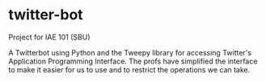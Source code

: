 # twitter-bot
Project for IAE 101 (SBU)

A Twitterbot using Python and the Tweepy library for accessing Twitter's Application Programming Interface. The profs have simplified the interface to make it easier for us to use and to restrict the operations we can take.

